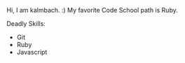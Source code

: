 Hi, I am kalmbach. :)
My favorite Code School path is Ruby.

Deadly Skills:

* Git
* Ruby
* Javascript
